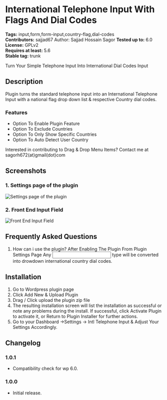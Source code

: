 # International Telephone Input With Flags And Dial Codes

**Tags:** input,form,form-input,country-flag,dial-codes \
**Contributors:** sajjad67
Author: Sajjad Hossain Sagor
**Tested up to:** 6.0 \
**License:** GPLv2 \
**Requires at least:** 5.6 \
**Stable tag:** trunk

Turn Your Simple Telephone Input Into International Dial Codes Input

## Description

Plugin turns the standard telephone input into an International Telephone Input with a national flag drop down list & respective Country dial codes.

### Features

* Option To Enable Plugin Feature
* Option To Exclude Countries
* Option To Only Show Specific Countries
* Option To Auto Detect User Country

Interested in contributing to Drag & Drop Menu Items?
Contact me at sagorh672(at)gmail(dot)com

## Screenshots

### 1. Settings page of the plugin

![Settings page of the plugin](https://ps.w.org/international-telephone-input-with-flags-and-dial-codes/assets/screenshot-1.png)

### 2. Front End Input Field

![Front End Input Field](https://ps.w.org/international-telephone-input-with-flags-and-dial-codes/assets/screenshot-2.png)


## Frequently Asked Questions

1. How can i use the plugin?
After Enabling The Plugin From Plugin Settings Page Any <input type="tel" name=""> type will be converted into drowdown international country dial codes.

## Installation

1. Go to Wordpress plugin page
2. Click Add New & Upload Plugin
3. Drag / Click upload the plugin zip file
4. The resulting installation screen will list the installation as successful or note any problems during the install.
If successful, click Activate Plugin to activate it, or Return to Plugin Installer for further actions.
3. Go to your Dashboard ->Settings -> Intl Telephone Input & Adjust Your Settings Accordingly.

## Changelog

### 1.0.1

* Compatibility check for wp 6.0.
### 1.0.0

* Initial release.
